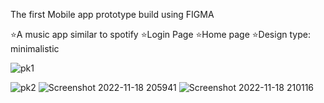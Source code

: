 The first Mobile app prototype build using FIGMA


⭐A music app similar to spotify
⭐Login Page
⭐Home page
⭐Design type: minimalistic


![pk1](https://user-images.githubusercontent.com/68800715/202740371-81768f17-1ce9-49a5-9774-a0098b093d80.jpg)


![pk2](https://user-images.githubusercontent.com/68800715/202740526-5caf7922-7343-409c-8695-290ecbb6a656.jpg)
![Screenshot 2022-11-18 205941](https://user-images.githubusercontent.com/68800715/202741415-e97b2cc5-ff34-4a09-9fb4-22c8ce33903e.jpg)
![Screenshot 2022-11-18 210116](https://user-images.githubusercontent.com/68800715/202741443-2bf4966c-ff94-4aff-9b78-30c3623d7135.jpg)
